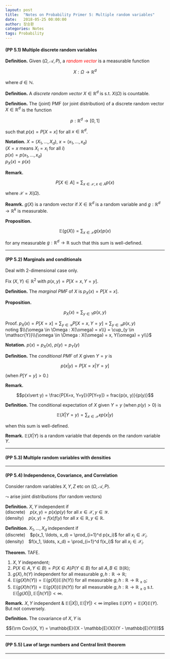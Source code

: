 ```yaml
---
layout: post
title:  "Notes on Probability Primer 5: Multiple random variables"
date:   2018-05-25 00:00:00
author: 장승환
categories: Notes
tags: Probability
---
```


#### (PP 5.1) Multiple discrete random variables

**Definition.** Given $(\Omega, \mathscr{A}, P)$, a <span style="color:red">*random vector*</span> is a measurable function 

$$X : \Omega \rightarrow \mathbb{R}^d$$

where $d \in \mathbb{N}$.

**Definition.** A *discrete random vector* $X \in \mathbb{R}^d$ is s.t. $X(\Omega)$ is countable.

**Definition.** The (joint) PMF (or joint distribution) of a discrete random vector $X \in \mathbb{R}^d$ is the function

$$p:\mathbb{R}^d \rightarrow [0,1]$$ 

such that $p(x)= P[X=x]$ for all $x \in \mathbb{R}^d$. 

**Notation.** $X = (X_1, \ldots, X_d)$, $x = (x_1, \ldots, x_d)$  
($X = x$ means $X_i = x_i$ for all $i$)  
$p(x) = p(x_1, \ldots, x_d)$  
$p_X(x) = p(x)$  

**Remark.** 

$$P[X \in A] = \sum_{x\in \mathscr{X}, x \in A} p(x)$$

where $\mathscr{X} = X(\Omega)$.

**Reamrk.** $g(X)$ is a random vector if $X \in \mathbb{R}^d$ is a random variable and
$g: \mathbb{R}^d \rightarrow \mathbb{R}^k$ is measurable.

**Proposition.**

$$\mathbb{E}(g(X)) = \sum_{x\in \mathscr{X}} g(x)p(x)$$

for any measurable $g: \mathbb{R}^d \rightarrow \mathbb{R}$ such that this sum is well-defined.

---

#### (PP 5.2) Marginals and conditionals

Deal with 2-dimensional case only.

Fix $(X, Y) \in \mathbb{R}^2$ with $p(x, y) = P[X=x, Y=y]$.

**Definition.** The *marginal PMF* of $X$ is $p_X(x) = P[X = x]$.

**Proposition.**

$$p_X(x) = \sum_{y \in Y} p(x, y)$$

Proof. $p_X(x) = P[X=x] = \sum_{y \in \mathscr{Y}} P[X=x, Y=y] = \sum_{y \in \mathscr{Y}}p(x,y)$  
noting $\\{\omega \in \Omega : X(\omega) = x\\} 
= \cup_{y \in \mathscr{Y}}\\{\omega \in \Omega : X(\omega) = x, Y(\omega) = y\\}$ 

**Notation.** $p(x) = p_X(x)$, $p(y) = p_Y(y)$  

**Definition.** The *conditional PMF* of $X$ given $Y=y$ is 

$$p(x\vert y) = P[X=x \vert Y = y]$$

(when $P[Y=y] > 0$.)

**Remark.** 

$$p(x\vert y) = \frac{P[X=x, Y=y]}{P[Y=y]} = frac{p(x, y)}{p(y)}$$

**Definition.** The conditional expectation of $X$ given $Y=y$ (when $p(y) > 0$) is 

$$\mathbb{E}(X\vert Y=y) = \sum_{x \in \mathscr{X}} xp(x \vert y)$$

when this sum is well-defined.

**Remark.** $\mathbb{E}(X\vert Y)$ is a random variable that depends on the random variable $Y$.

---

#### (PP 5.3) Multiple random variables with densities



---

#### (PP 5.4) Independence, Covariance, and Correlation

Consider random variables $X, Y, Z$ etc on $(\Omega, \mathcal{A}, P)$.

$\leadsto$ arise joint distributions (for random vectors)

**Definition.** $X, Y$ independent if   
(discrete) $\,\,\,$  $p(x, y) = p(x) p(y)$ for all $x \in \mathscr{X}, y \in \mathscr{Y}$.   
(density) $\,\,\,$ $p(x, y) = f(x) f(y)$ for all $x \in \mathbb{R}, y \in \mathbb{R}$.

**Definition.** $X_1, \ldots, X_d$ independent if   
(discrete) $\,\,\,$  $p(x_1, \ldots, x_d) = \prod_{i=1}^d p(x_i)$ for all $x_i \in \mathscr{X}_i$.  
(density) $\,\,\,$ $f(x_1, \ldots, x_d) = \prod_{i=1}^d f(x_i)$ for all $x_i \in \mathscr{X}_i$. 

**Theorem.** TAFE.
1. $X, Y$ independent;
2. $P(X \in A, Y \in B) = P(X \in A)P(Y \in B)$ for all $A, B \in \mathbb{B}(\mathbb{R})$;
3. $g(X), h(Y)$ independent for all measurable $g, h: \mathbb{R} \rightarrow \mathbb{R}$;
4. $\mathbb{E}(g(X)h(Y)) = \mathbb{E}(g(X))\mathbb{E}(h(Y))$ for all measurable $g, h: \mathbb{R} \rightarrow \mathbb{R}_{\ge 0}$;
5. $\mathbb{E}(g(X)h(Y)) = \mathbb{E}(g(X))\mathbb{E}(h(Y))$ for all measurable $g, h: \mathbb{R} \rightarrow \mathbb{R}_{\ge 0}$
s.t. $\mathbb{E}(\vert g(X)\vert), \mathbb{E}(\vert h(Y)\vert) < \infty$.

**Remark.** $X, Y$ independent & $\mathbb{E}(\vert X\vert), \mathbb{E}(\vert Y\vert) < \infty$
implies $\mathbb{E}(XY) = \mathbb{E}(X)\mathbb{E}(Y)$.   
But not conversely.

**Definition.** The covariance of $X, Y$ is 

$${\rm Cov}(X, Y) = \mathbb{E}((X - \mathbb{E}(X))(Y - \mathbb{E}(Y)))$$

---

#### (PP 5.5) Law of large numbers and Central limit theorem

---

